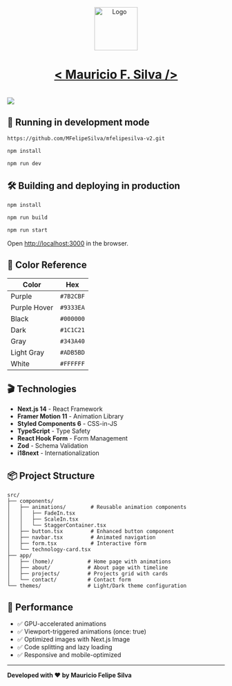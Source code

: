 <div align="center">
  <img alt="Logo" src="https://i.ibb.co/BGpwgzb/portfolio-logo-200x.png" width="100" />
</div>
<h1 align="center">
  <a href="https://mfelipesilva-v2.vercel.app/">< Mauricio F. Silva /></a>
</h1>
</br>

<img src="https://i.ibb.co/kyMRYpH/portfolio-light.png"/>

## 🚀 Running in development mode

```bash
https://github.com/MFelipeSilva/mfelipesilva-v2.git

npm install

npm run dev
```

## 🛠 Building and deploying in production

```bash
npm install

npm run build

npm run start
```

Open [http://localhost:3000](http://localhost:3000) in the browser.

## 🎨 Color Reference

| Color        | Hex       |
| ------------ | --------- |
| Purple       | `#7B2CBF` |
| Purple Hover | `#9333EA` |
| Black        | `#000000` |
| Dark         | `#1C1C21` |
| Gray         | `#343A40` |
| Light Gray   | `#ADB5BD` |
| White        | `#FFFFFF` |

## 🎬 Technologies

- **Next.js 14** - React Framework
- **Framer Motion 11** - Animation Library
- **Styled Components 6** - CSS-in-JS
- **TypeScript** - Type Safety
- **React Hook Form** - Form Management
- **Zod** - Schema Validation
- **i18next** - Internationalization

## 📦 Project Structure

```
src/
├── components/
│   ├── animations/        # Reusable animation components
│   │   ├── FadeIn.tsx
│   │   ├── ScaleIn.tsx
│   │   └── StaggerContainer.tsx
│   ├── button.tsx         # Enhanced button component
│   ├── navbar.tsx         # Animated navigation
│   ├── form.tsx           # Interactive form
│   └── technology-card.tsx
├── app/
│   ├── (home)/           # Home page with animations
│   ├── about/            # About page with timeline
│   ├── projects/         # Projects grid with cards
│   └── contact/          # Contact form
└── themes/               # Light/Dark theme configuration
```

## 🎯 Performance

- ✅ GPU-accelerated animations
- ✅ Viewport-triggered animations (once: true)
- ✅ Optimized images with Next.js Image
- ✅ Code splitting and lazy loading
- ✅ Responsive and mobile-optimized

---

**Developed with ❤️ by Mauricio Felipe Silva**
